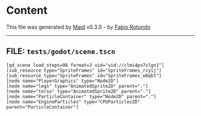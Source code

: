 # Content

This file was generated by [Maid](https://github.com/fsoft72/maid) v0.3.0 - by [Fabio Rotondo](https://github.com/fsoft72)

----------------------------------------

## FILE: `tests/godot/scene.tscn`

```gdscript
[gd_scene load_steps=98 format=3 uid="uid://clmi4pv7vlgn1"]
[sub_resource type="SpriteFrames" id="SpriteFrames_rcyij"]
[sub_resource type="SpriteFrames" id="SpriteFrames_w0qkt"]
[node name="PlayerGraphics" type="Node2D"]
[node name="legs" type="AnimatedSprite2D" parent="."]
[node name="torso" type="AnimatedSprite2D" parent="."]
[node name="ParticleContainer" type="Node2D" parent="."]
[node name="EngineParticles" type="CPUParticles2D" parent="ParticleContainer"]
```

